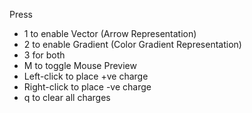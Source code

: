 Press 
-  1 to enable Vector (Arrow Representation)
-  2 to enable Gradient (Color Gradient Representation)
-  3 for both
-  M to toggle Mouse Preview
-  Left-click to place +ve charge
-  Right-click to place -ve charge
-  q to clear all charges
